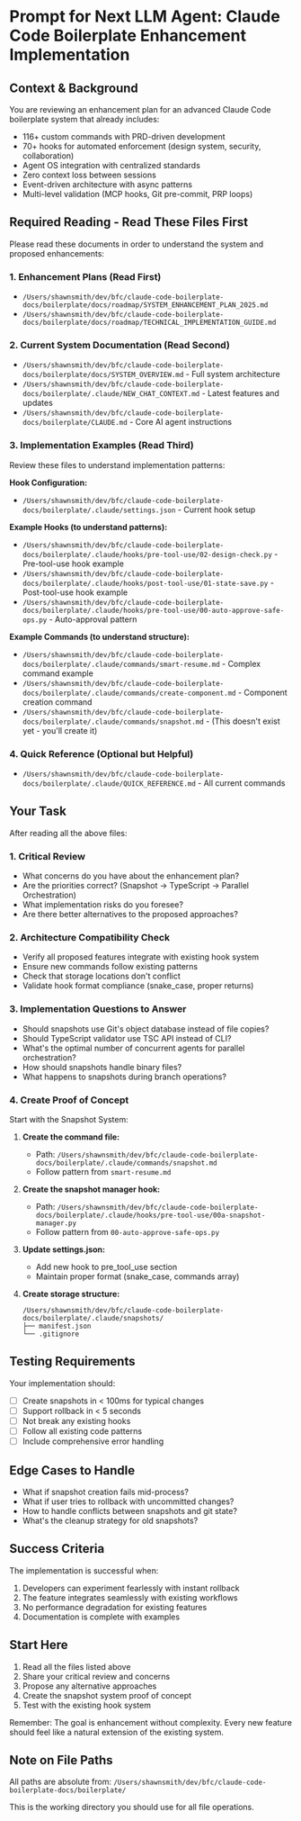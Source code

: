# Prompt for Next LLM Agent: Claude Code Boilerplate Enhancement Implementation

## Context & Background

You are reviewing an enhancement plan for an advanced Claude Code boilerplate system that already includes:
- 116+ custom commands with PRD-driven development
- 70+ hooks for automated enforcement (design system, security, collaboration)
- Agent OS integration with centralized standards
- Zero context loss between sessions
- Event-driven architecture with async patterns
- Multi-level validation (MCP hooks, Git pre-commit, PRP loops)

## Required Reading - Read These Files First

Please read these documents in order to understand the system and proposed enhancements:

### 1. Enhancement Plans (Read First)
- `/Users/shawnsmith/dev/bfc/claude-code-boilerplate-docs/boilerplate/docs/roadmap/SYSTEM_ENHANCEMENT_PLAN_2025.md`
- `/Users/shawnsmith/dev/bfc/claude-code-boilerplate-docs/boilerplate/docs/roadmap/TECHNICAL_IMPLEMENTATION_GUIDE.md`

### 2. Current System Documentation (Read Second)
- `/Users/shawnsmith/dev/bfc/claude-code-boilerplate-docs/boilerplate/docs/SYSTEM_OVERVIEW.md` - Full system architecture
- `/Users/shawnsmith/dev/bfc/claude-code-boilerplate-docs/boilerplate/.claude/NEW_CHAT_CONTEXT.md` - Latest features and updates
- `/Users/shawnsmith/dev/bfc/claude-code-boilerplate-docs/boilerplate/CLAUDE.md` - Core AI agent instructions

### 3. Implementation Examples (Read Third)
Review these files to understand implementation patterns:

**Hook Configuration:**
- `/Users/shawnsmith/dev/bfc/claude-code-boilerplate-docs/boilerplate/.claude/settings.json` - Current hook setup

**Example Hooks (to understand patterns):**
- `/Users/shawnsmith/dev/bfc/claude-code-boilerplate-docs/boilerplate/.claude/hooks/pre-tool-use/02-design-check.py` - Pre-tool-use hook example
- `/Users/shawnsmith/dev/bfc/claude-code-boilerplate-docs/boilerplate/.claude/hooks/post-tool-use/01-state-save.py` - Post-tool-use hook example
- `/Users/shawnsmith/dev/bfc/claude-code-boilerplate-docs/boilerplate/.claude/hooks/pre-tool-use/00-auto-approve-safe-ops.py` - Auto-approval pattern

**Example Commands (to understand structure):**
- `/Users/shawnsmith/dev/bfc/claude-code-boilerplate-docs/boilerplate/.claude/commands/smart-resume.md` - Complex command example
- `/Users/shawnsmith/dev/bfc/claude-code-boilerplate-docs/boilerplate/.claude/commands/create-component.md` - Component creation command
- `/Users/shawnsmith/dev/bfc/claude-code-boilerplate-docs/boilerplate/.claude/commands/snapshot.md` - (This doesn't exist yet - you'll create it)

### 4. Quick Reference (Optional but Helpful)
- `/Users/shawnsmith/dev/bfc/claude-code-boilerplate-docs/boilerplate/.claude/QUICK_REFERENCE.md` - All current commands

## Your Task

After reading all the above files:

### 1. Critical Review
- What concerns do you have about the enhancement plan?
- Are the priorities correct? (Snapshot → TypeScript → Parallel Orchestration)
- What implementation risks do you foresee?
- Are there better alternatives to the proposed approaches?

### 2. Architecture Compatibility Check
- Verify all proposed features integrate with existing hook system
- Ensure new commands follow existing patterns
- Check that storage locations don't conflict
- Validate hook format compliance (snake_case, proper returns)

### 3. Implementation Questions to Answer
- Should snapshots use Git's object database instead of file copies?
- Should TypeScript validator use TSC API instead of CLI?
- What's the optimal number of concurrent agents for parallel orchestration?
- How should snapshots handle binary files?
- What happens to snapshots during branch operations?

### 4. Create Proof of Concept

Start with the Snapshot System:

1. **Create the command file:**
   - Path: `/Users/shawnsmith/dev/bfc/claude-code-boilerplate-docs/boilerplate/.claude/commands/snapshot.md`
   - Follow pattern from `smart-resume.md`

2. **Create the snapshot manager hook:**
   - Path: `/Users/shawnsmith/dev/bfc/claude-code-boilerplate-docs/boilerplate/.claude/hooks/pre-tool-use/00a-snapshot-manager.py`
   - Follow pattern from `00-auto-approve-safe-ops.py`

3. **Update settings.json:**
   - Add new hook to pre_tool_use section
   - Maintain proper format (snake_case, commands array)

4. **Create storage structure:**
   ```
   /Users/shawnsmith/dev/bfc/claude-code-boilerplate-docs/boilerplate/.claude/snapshots/
   ├── manifest.json
   └── .gitignore
   ```

## Testing Requirements

Your implementation should:
- [ ] Create snapshots in < 100ms for typical changes
- [ ] Support rollback in < 5 seconds
- [ ] Not break any existing hooks
- [ ] Follow all existing code patterns
- [ ] Include comprehensive error handling

## Edge Cases to Handle

- What if snapshot creation fails mid-process?
- What if user tries to rollback with uncommitted changes?
- How to handle conflicts between snapshots and git state?
- What's the cleanup strategy for old snapshots?

## Success Criteria

The implementation is successful when:
1. Developers can experiment fearlessly with instant rollback
2. The feature integrates seamlessly with existing workflows
3. No performance degradation for existing features
4. Documentation is complete with examples

## Start Here

1. Read all the files listed above
2. Share your critical review and concerns
3. Propose any alternative approaches
4. Create the snapshot system proof of concept
5. Test with the existing hook system

Remember: The goal is enhancement without complexity. Every new feature should feel like a natural extension of the existing system.

## Note on File Paths

All paths are absolute from: `/Users/shawnsmith/dev/bfc/claude-code-boilerplate-docs/boilerplate/`

This is the working directory you should use for all file operations.